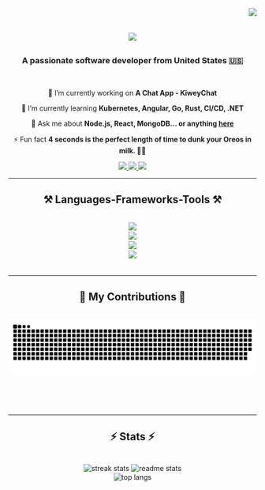 <img align="right" src="https://visitor-badge.laobi.icu/badge?page_id=sujaykadam.sujaykadam" />

<h1 align="center">
    <img src="https://readme-typing-svg.herokuapp.com/?font=Righteous&size=35&center=true&vCenter=true&width=500&height=70&duration=4000&lines=Hi+There!+👋;+I'm+Sujay+Kadam!;" />
</h1>

<h3 align="center">A passionate software developer from United States 🇺🇸</h3>

<br/>

<div align="center">
 
 🔭 I’m currently working on **A Chat App - KiweyChat**
 
 🌱 I’m currently learning **Kubernetes, Angular, Go, Rust, CI/CD, .NET**

💬 Ask me about **Node.js, React, MongoDB... or anything [here](https://github.com/sujaykadam/sujaykadam/issues)**

⚡ Fun fact **4 seconds is the perfect length of time to dunk your Oreos in milk. 🍪🥛**

 </div>
 
<div align="center"> 
  <a href="mailto:skadam14@asu.edu">
    <img src="https://img.shields.io/badge/Gmail-333333?style=for-the-badge&logo=gmail&logoColor=red" />
  </a>
  <a href="https://linkedin.com/in/sujay-kadam" target="_blank">
    <img src="https://img.shields.io/badge/LinkedIn-0077B5?style=for-the-badge&logo=linkedin&logoColor=white" target="_blank" />
  </a>
  <a href="https://sujaykadam.github.io" target="_blank">
     <img src="https://img.shields.io/badge/Portfolio-FF5722?style=for-the-badge&logo=todoist&logoColor=white" target="_blank" /> <!-- sqlite, safari, google-chrome are other good icon options -->
  </a>
</div>

<hr/>

<h2 align="center">⚒️ Languages-Frameworks-Tools ⚒️</h2>
<br/>
<div align="center">
    <img src="https://skillicons.dev/icons?i=ts,js,py,java,arduino,c,cpp&theme=light" /> <br>
	<img src="https://skillicons.dev/icons?i=html,css,react,redux,nextjs,vue,nuxtjs,tailwind,bootstrap&theme=light" /> <br>
	<img src="https://skillicons.dev/icons?i=nodejs,express,apollo,graphql,prisma,anaconda,flask,fastapi,spring,mongodb,mysql,postgres&theme=light" /> <br>
	<img src="https://skillicons.dev/icons?i=aws,azure,docker,git,ansible,githubactions,heroku,kubernetes,supabase,firebase,terraform&theme=light" /> <br>
</div>

<br/>
<hr/>

<div align="center">
  <h2>🐍 My Contributions 🐍</h2>
  <br>
  <img alt="snake eating my contributions" src="https://raw.githubusercontent.com/sujaykadam/sujaykadam/output/github-contribution-grid-snake.svg" />
  
  <br/><br/><br/>
</div>

<hr/>

<h2 align="center">⚡ Stats ⚡</h2>
<br>
<div align=center>
  <img width=391 src="https://github-readme-streak-stats-salesp07.vercel.app/?user=sujaykadam&count_private=true&theme=react&border_radius=10" alt="streak stats"/>
  <img width=390 src="https://github-readme-stats-salesp07.vercel.app/api?username=sujaykadam&count_private=false&show_icons=true&theme=react&rank_icon=github&border_radius=10" alt="readme stats" />
  <br/>
  <img width=325 align="center" src="https://github-readme-stats-salesp07.vercel.app/api/top-langs/?username=sujaykadam&hide=HTML&langs_count=8&layout=compact&theme=react&border_radius=10&size_weight=0.5&count_weight=0.5&exclude_repo=github-readme-stats" alt="top langs" />
</div>

<br/><br/>
